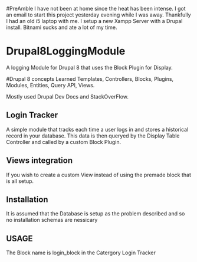 #PreAmble
I have not been at home since the heat has been intense. I got an email to start this project yesterday evening while I was away. Thankfully I had an old i5 laptop with me. I setup a new Xampp Server with a Drupal install. Bitnami sucks and ate a lot of my time.

# Drupal8LoggingModule
A logging Module for Drupal 8 that uses the Block Plugin for Display.

#Drupal 8 concepts Learned
Templates,
Controllers,
Blocks,
Plugins,
Modules,
Entities,
Query API,
Views.

Mostly used Drupal Dev Docs and StackOverFlow.

## Login Tracker
A simple module that tracks each time a user logs in and stores a historical
record in your database. This data is then queryed by the Display Table Controller and called by a custom Block Plugin.

## Views integration
If you wish to create a custom View instead of using the premade block that is all setup.

## Installation
It is assumed that the Database is setup as the problem described and so no installation schemas are nessicary

## USAGE
The Block name is login_block in the Catergory Login Tracker

